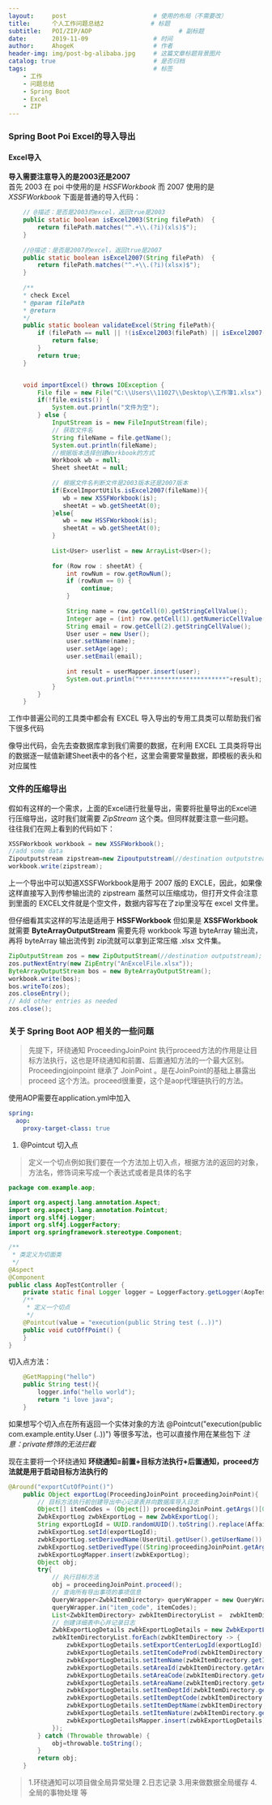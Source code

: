 ```yaml
---
layout:     post                        # 使用的布局（不需要改）
title:      个人工作问题总结2             # 标题 
subtitle:   POI/ZIP/AOP                        # 副标题
date:       2019-11-09                  # 时间
author:     AhogeK                      # 作者
header-img: img/post-bg-alibaba.jpg     # 这篇文章标题背景图片
catalog: true                           # 是否归档
tags:                                   # 标签
    - 工作
    - 问题总结
    - Spring Boot
    - Excel
    - ZIP
---
```


### Spring Boot Poi Excel的导入导出
#### Excel导入
**导入需要注意导入的是2003还是2007**<br>
首先 2003 在 poi 中使用的是 *HSSFWorkbook* 而 2007 使用的是 *XSSFWorkbook*
下面是普通的导入代码：

```java
    // @描述：是否是2003的excel，返回true是2003   
    public static boolean isExcel2003(String filePath)  {    
        return filePath.matches("^.+\\.(?i)(xls)$");    
    }    
    
    //@描述：是否是2007的excel，返回true是2007   
    public static boolean isExcel2007(String filePath)  {    
        return filePath.matches("^.+\\.(?i)(xlsx)$");    
    }    
    
    /**
    * check Excel
    * @param filePath
    * @return
    */
    public static boolean validateExcel(String filePath){  
        if (filePath == null || !(isExcel2003(filePath) || isExcel2007(filePath))){    
            return false;    
        }    
        return true;  
    }  


	void importExcel() throws IOException {
		File file = new File("C:\\Users\\11027\\Desktop\\工作簿1.xlsx");
		if(!file.exists()) {  
	        System.out.println("文件为空");
	    } else {
	    	InputStream is = new FileInputStream(file);
	    	// 获取文件名
	    	String fileName = file.getName();
	    	System.out.println(fileName);
	    	//根据版本选择创建Workbook的方式  
	        Workbook wb = null;
	        Sheet sheetAt = null;
	         
	        // 根据文件名判断文件是2003版本还是2007版本  
	        if(ExcelImportUtils.isExcel2007(fileName)){  
	           wb = new XSSFWorkbook(is);
	           sheetAt = wb.getSheetAt(0);
	        }else{  
	           wb = new HSSFWorkbook(is);  
	           sheetAt = wb.getSheetAt(0);
	        }
	        
	        List<User> userlist = new ArrayList<User>();
	        
	        for (Row row : sheetAt) {
	        	int rowNum = row.getRowNum();
	        	if (rowNum == 0) {
	        		continue;
	        	}
	        	
	        	String name = row.getCell(0).getStringCellValue();
	        	Integer age = (int) row.getCell(1).getNumericCellValue();
	        	String email = row.getCell(2).getStringCellValue();
	        	User user = new User();
	        	user.setName(name);
	        	user.setAge(age);
	        	user.setEmail(email);
	        	
	        	int result = userMapper.insert(user);
	        	System.out.println("************************"+result);
	        }
	    }
	}
```

工作中普遍公司的工具类中都会有 EXCEL 导入导出的专用工具类可以帮助我们省下很多代码

像导出代码，会先去查数据库拿到我们需要的数据，在利用 EXCEL 工具类将导出的数据逐一赋值新建Sheet表中的各个栏，这里会需要常量数据，即模板的表头和对应属性

### 文件的压缩导出
假如有这样的一个需求，上面的Excel进行批量导出，需要将批量导出的Excel进行压缩导出，这时我们就需要 *ZipStream* 这个类。但同样就要注意一些问题。<br>
往往我们在网上看到的代码如下：

```java
XSSFWorkbook workbook = new XSSFWorkbook();
//add some data
Zipoutputstream zipstream=new Zipoutputstream(//destination outputstream);
workbook.write(zipstream);
```
上一个导出中可以知道XSSFWorkbook是用于 2007 版的 EXCLE，因此，如果像这样直接写入到传参输出流的 zipstream 虽然可以压缩成功，但打开文件会注意到里面的 EXCEL文件就是个空文件，数据内容写在了zip里没写在 excel 文件里。

但仔细看其实这样的写法是适用于 **HSSFWorkbook** 但如果是 **XSSFWorkbook** 就需要 **ByteArrayOutputStream** 需要先将 workbook 写道 byteArray 输出流，再将 byteArray 输出流传到 zip流就可以拿到正常压缩 .xlsx 文件集。

```java
ZipOutputStream zos = new ZipOutputStream(//destination outputstream);
zos.putNextEntry(new ZipEntry("AnExcelFile.xlsx"));
ByteArrayOutputStream bos = new ByteArrayOutputStream();
workbook.write(bos);
bos.writeTo(zos);
zos.closeEntry();
// Add other entries as needed
zos.close();
```

### 关于 Spring Boot AOP 相关的一些问题
> 先提下，环绕通知 ProceedingJoinPoint 执行proceed方法的作用是让目标方法执行，这也是环绕通知和前置、后置通知方法的一个最大区别。Proceedingjoinpoint 继承了 JoinPoint 。是在JoinPoint的基础上暴露出 proceed 这个方法。proceed很重要，这个是aop代理链执行的方法。

使用AOP需要在application.yml中加入

```yml
spring:
  aop:
    proxy-target-class: true
```

1. @Pointcut 切入点
> 定义一个切点例如我们要在一个方法加上切入点，根据方法的返回的对象，方法名，修饰词来写成一个表达式或者是具体的名字

```java
package com.example.aop;

import org.aspectj.lang.annotation.Aspect;
import org.aspectj.lang.annotation.Pointcut;
import org.slf4j.Logger;
import org.slf4j.LoggerFactory;
import org.springframework.stereotype.Component;

/**
 * 类定义为切面类
 */
@Aspect
@Component
public class AopTestController {
    private static final Logger logger = LoggerFactory.getLogger(AopTestController.class);
    /**
     * 定义一个切点
     */
    @Pointcut(value = "execution(public String test (..))")
    public void cutOffPoint() {
    }
}
```

切入点方法：

``` java
    @GetMapping("hello")
    public String test(){
        logger.info("hello world");
        return "i love java";
    }
```

如果想写个切入点在所有返回一个实体对象的方法
@Pointcut("execution(public com.example.entity.User (..))")
等很多写法，也可以直接作用在某些包下
*注意：private修饰的无法拦截*

现在主要将一个环绕通知
**环绕通知=前置+目标方法执行+后置通知，proceed方法就是用于启动目标方法执行的**

```java
@Around("exportCutOfPoint()")
    public Object exportLog(ProceedingJoinPoint proceedingJoinPoint){
        // 目标方法执行前创建导出中心记录表并向数据库导入日志
        Object[] itemCodes = (Object[]) proceedingJoinPoint.getArgs()[0];
        ZwbkExportLog zwbkExportLog = new ZwbkExportLog();
        String exportLogId = UUID.randomUUID().toString().replace(AffairCommonConstants.MINUS, "");
        zwbkExportLog.setId(exportLogId);
        zwbkExportLog.setDerivedName(UserUtil.getUser().getUserName());
        zwbkExportLog.setDerivedType((String)proceedingJoinPoint.getArgs()[1]);
        zwbkExportLogMapper.insert(zwbkExportLog);
        Object obj;
        try{
            // 执行目标方法
            obj = proceedingJoinPoint.proceed();
            // 查询所有导出事项的事项信息
            QueryWrapper<ZwbkItemDirectory> queryWrapper = new QueryWrapper<>();
            queryWrapper.in("item_code", itemCodes);
            List<ZwbkItemDirectory> zwbkItemDirectoryList =  zwbkItemDirectoryMapper.selectList(queryWrapper);
            // 创建详细表中心并记录日志
            ZwbkExportLogDetails zwbkExportLogDetails = new ZwbkExportLogDetails();
            zwbkItemDirectoryList.forEach(zwbkItemDirectory -> {
                zwbkExportLogDetails.setExportCenterLogId(exportLogId);
                zwbkExportLogDetails.setItemCodeProd(zwbkItemDirectory.getItemCodeProd());
                zwbkExportLogDetails.setItemName(zwbkItemDirectory.getItemName());
                zwbkExportLogDetails.setAreaId(zwbkItemDirectory.getAreaId());
                zwbkExportLogDetails.setAreaCode(zwbkItemDirectory.getAreaCode());
                zwbkExportLogDetails.setAreaName(zwbkItemDirectory.getAreaName());
                zwbkExportLogDetails.setItemDeptId(zwbkItemDirectory.getItemDeptId());
                zwbkExportLogDetails.setItemDeptCode(zwbkItemDirectory.getItemDeptCode());
                zwbkExportLogDetails.setItemDeptName(zwbkItemDirectory.getItemDeptName());
                zwbkExportLogDetails.setItemNature(zwbkItemDirectory.getItemNature());
                zwbkExportLogDetailsMapper.insert(zwbkExportLogDetails);
            });
        } catch (Throwable throwable) {
            obj=throwable.toString();
        }
        return obj;
    }
```

>1.环绕通知可以项目做全局异常处理
>2.日志记录
>3.用来做数据全局缓存
>4.全局的事物处理 等